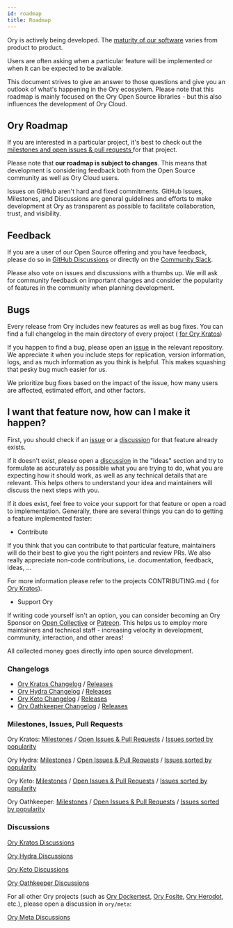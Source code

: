 ```yaml
---
id: roadmap
title: Roadmap
---
```


Ory is actively being developed. The [maturity of our software](versioning.md)
varies from product to product.

Users are often asking when a particular feature will be implemented or when it
can be expected to be available.

This document strives to give an answer to those questions and give you an
outlook of what's happening in the Ory ecosystem. Please note that this roadmap
is mainly focused on the Ory Open Source libraries - but this also influences
the development of Ory Cloud.

## Ory Roadmap

If you are interested in a particular project, it's best to check out the
[milestones and open issues & pull requests ](#milestones-issues-pull-requests)
for that project.

Please note that **our roadmap is subject to changes**. This means that
development is considering feedback both from the Open Source community as well
as Ory Cloud users.

Issues on GitHub aren't hard and fixed commitments. GitHub Issues, Milestones,
and Discussions are general guidelines and efforts to make development at Ory as
transparent as possible to facilitate collaboration, trust, and visibility.

## Feedback

If you are a user of our Open Source offering and you have feedback, please do
so in [GitHub Discussions](#discussions) or directly on the
[Community Slack](https://slack.ory.sh/).

Please also vote on issues and discussions with a thumbs up. We will ask for
community feedback on important changes and consider the popularity of features
in the community when planning development.

## Bugs

Every release from Ory includes new features as well as bug fixes. You can find
a full changelog in the main directory of every project (
[ for Ory Kratos](https://github.com/ory/kratos/blob/master/CHANGELOG.md))

If you happen to find a bug, please open an
[issue](#milestones-issues-pull-requests) in the relevant repository. We
appreciate it when you include steps for replication, version information, logs,
and as much information as you think is helpful. This makes squashing that pesky
bug much easier for us.

We prioritize bug fixes based on the impact of the issue, how many users are
affected, estimated effort, and other factors.

## I want that feature now, how can I make it happen?

First, you should check if an [issue](#milestones-issues-pull-requests) or a
[discussion](#discussions) for that feature already exists.

If it doesn't exist, please open a [discussion](#discussions) in the "Ideas"
section and try to formulate as accurately as possible what you are trying to
do, what you are expecting how it should work, as well as any technical details
that are relevant. This helps others to understand your idea and maintainers
will discuss the next steps with you.

If it does exist, feel free to voice your support for that feature or open a
road to implementation. Generally, there are several things you can do to
getting a feature implemented faster:

- Contribute

If you think that you can contribute to that particular feature, maintainers
will do their best to give you the right pointers and review PRs. We also really
appreciate non-code contributions, i.e. documentation, feedback, ideas, ...

For more information please refer to the projects CONTRIBUTING.md ( for
[Ory Kratos](https://github.com/ory/kratos/blob/master/CONTRIBUTING.md)).

- Support Ory

If writing code yourself isn't an option, you can consider becoming an Ory
Sponsor on [Open Collective](https://opencollective.com/ory) or
[Patreon](https://www.patreon.com/_ory). This helps us to employ more
maintainers and technical staff - increasing velocity in development, community,
interaction, and other areas!

All collected money goes directly into open source development.

### Changelogs

- [Ory Kratos Changelog](https://github.com/ory/kratos/blob/master/CHANGELOG.md)
  / [Releases](https://github.com/ory/kratos/releases)
- [Ory Hydra Changelog](https://github.com/ory/hydra/blob/master/CHANGELOG.md) /
  [Releases](https://github.com/ory/hydra/releases)
- [Ory Keto Changelog](https://github.com/ory/keto/blob/master/CHANGELOG.md) /
  [Releases](https://github.com/ory/keto/releases)
- [Ory Oathkeeper Changelog](https://github.com/ory/oathkeeper/blob/master/CHANGELOG.md)
  / [Releases](https://github.com/ory/oathkeeper/releases)

### Milestones, Issues, Pull Requests

Ory Kratos: [Milestones](https://github.com/Ory/kratos/milestones) /
[Open Issues & Pull Requests](https://github.com/ory/kratos/issues?q=is%3Aopen+sort%3Aupdated-desc+sort%3Areactions-%2B1-desc)
/
[Issues sorted by popularity](https://github.com/ory/kratos/issues?q=is%3Aissue+is%3Aopen+sort%3Areactions-%2B1-desc)

Ory Hydra: [Milestones](https://github.com/Ory/hydra/milestones) /
[Open Issues & Pull Requests](https://github.com/ory/hydra/issues?q=is%3Aopen+sort%3Aupdated-desc+sort%3Areactions-%2B1-desc)
/
[Issues sorted by popularity](https://github.com/ory/hydra/issues?q=is%3Aissue+is%3Aopen+sort%3Areactions-%2B1-desc)

Ory Keto: [Milestones](https://github.com/ory/keto/milestones) /
[Open Issues & Pull Requests](https://github.com/ory/keto/issues?q=is%3Aopen+sort%3Aupdated-desc+sort%3Areactions-%2B1-desc)
/
[Issues sorted by popularity](https://github.com/ory/keto/issues?q=is%3Aissue+is%3Aopen+sort%3Areactions-%2B1-desc)

Ory Oathkeeper: [Milestones](https://github.com/ory/oathkeeper/milestones) /
[Open Issues & Pull Requests](https://github.com/ory/oathkeeper/issues?q=is%3Aopen+sort%3Aupdated-desc+sort%3Areactions-%2B1-desc)
/
[Issues sorted by popularity](https://github.com/ory/oathkeeper/issues?q=is%3Aissue+is%3Aopen+sort%3Areactions-%2B1-desc)

### Discussions

[Ory Kratos Discussions](https://github.com/ory/kratos/discussions)

[Ory Hydra Discussions](https://github.com/ory/hydra/discussions)

[Ory Keto Discussions](https://github.com/ory/keto/discussions)

[Ory Oathkeeper Discussions](https://github.com/ory/oathkeeper/discussions)

For all other Ory projects (such as [Ory Dockertest](https://github.com/ory/dockertest/), [Ory Fosite](https://github.com/ory/fosite/), [Ory Herodot](https://github.com/ory/herodot/), etc.), please open
a discussion in `ory/meta`:

[Ory Meta Discussions](https://github.com/ory/meta/discussions)
